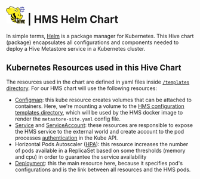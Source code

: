 # <img src="docs/img/hive_helm.png" width="10%"> | HMS Helm Chart 

In simple terms, [Helm](https://helm.sh/) is a package manager for Kubernetes. This Hive chart (package) encapsulates all configurations and components needed to deploy a Hive Metastore service in a Kubernetes cluster.

## Kubernetes Resources used in this Hive Chart

The resources used in the chart are defined in yaml files inside [`/templates` directory](https://github.com/amommendes/helm-hive-metastore/tree/main/templates). For our HMS chart will use the following resources:

- [Configmap](https://github.com/amommendes/helm-hive-metastore/blob/templates/configmap.yaml): this kube resource creates volumes that can be attached to containers. Here, we're mounting a volume to the [HMS configuration templates directory](https://github.com/amommendes/helm-hive-metastore/blob/27187a6f44a3ea10705cf2df039456ab916e16fc/templates/deployment.yaml#L65), which will be used by the HMS docker image to render the `metastore-site.yaml` config file.
- [Service](https://github.com/amommendes/helm-hive-metastore/blob/templates/service.yaml) and [ServiceAccount](https://github.com/amommendes/helm-hive-metastore/blob/templates/serviceaccount.yaml): these resources are responsible to expose the HMS service to the external world and create account to the pod processes [authentication](https://kubernetes.io/docs/tasks/configure-pod-container/configure-service-account/) in the Kube API.
- Horizontal Pods Autoscaler ([HPA](https://github.com/amommendes/helm-hive-metastore/blob/templates/hpa.yaml)): this resource increases the number of pods available in a ReplicaSet based on some thresholds (memory and cpu) in order to guarantee the service availability
- [Deployment](https://github.com/amommendes/helm-hive-metastore/blob/templates/deployment.yaml): this the main resource here, because it specifies pod's configurations and is the link between all resources and the HMS pods.
